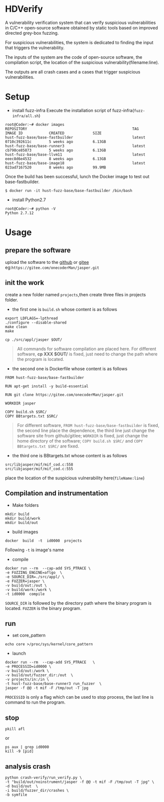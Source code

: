 # HDVerify
A vulnerability verification system that can verify suspicious vulnerabilities in C/C++ open-source software obtained by static tools based on improved directed grey-box fuzzing.

For suspicious vulnerabilities, the system is dedicated to finding the input that triggers the vulnerability.

The inputs of the system are the code of open-source software, the compilation script, the location of the suspicious vulnerability(filename:line).

The outputs are all crash cases and a cases that trigger suspicious vulnerabilities.

# Setup
* install fuzz-infra
Execute the installation script of fuzz-infra(`fuzz-infra/all.sh`)
```
root@Coder:~# docker images
REPOSITORY                                                TAG                 IMAGE ID            CREATED             SIZE
hust-fuzz-base/base-fastbuilder                           latest              0710c392611c        5 weeks ago         6.13GB
hust-fuzz-base/base-runner3                               latest              cb798ce85873        5 weeks ago         6.13GB
hust-fuzz-base/base-llvm11                                latest              eeec8d6e4532        8 weeks ago         6.13GB
hust-fuzz-base/base-image18                               latest              023ad7167520        8 weeks ago         99.9MB
```

Once the build has been successful, lunch the Docker image to test out base-fastbuilder.
```
$ docker run -it hust-fuzz-base/base-fastbuilder /bin/bash
```

* install Python2.7
```
root@Coder:~# python -V
Python 2.7.12
```


# Usage

## prepare the software
upload the software to the [github](https://github.com/) or [gitee](https://gitee.com/)<br>
eg:`https://gitee.com/onecoderMan/jasper.git`
<br>
## init the work
create a new folder named `projects`,then create three files in projects folder.

* the first one is `build.sh` whose content is as follows
```
export LDFLAGS=-lpthread
./configure --disable-shared
make clean
make

cp ./src/appl/jasper $OUT/
```

> All commands for software compilation are placed here. For different software, **cp XXX $OUT/** is fixed, just need to change the path where the program is located.

* the second one is Dockerfile whose content is as follows
```
FROM hust-fuzz-base/base-fastbuilder

RUN apt-get install -y build-essential

RUN git clone https://gitee.com/onecoderMan/jasper.git

WORKDIR jasper

COPY build.sh $SRC/
COPY BBtargets.txt $SRC/
```

> For different software, `FROM hust-fuzz-base/base-fastbuilder` is fixed, the second line place the dependence, the third line just change the software site from github/gitlee; `WORKDIR` is fixed, just change the home directory of the software; `COPY build.sh $SRC/` and `COPY BBtargets.txt $SRC/` are fixed.

* the third one is BBtargets.txt whose content is as follows
```
src/libjasper/mif/mif_cod.c:558
src/libjasper/mif/mif_cod.c:555
```

place the location of the suspicious vulnerability here(`fileName:line`)

## Compilation and instrumentation
* Make folders
```
mkdir build
mkdir build/work
mkdir build/out
```

* build images
```
docker  build  -t  id0000  projects
```
Following `-t` is image's name

* compile
```
docker run --rm  --cap-add SYS_PTRACE \
-e FUZZING_ENGINE=aflgo  \
-e SOURCE_DIR=./src/appl/ \
-e FUZZER=jasper \
-v build/out:/out \
-v build/work:/work \
-t id0000  compile
```
`SOURCE_DIR` is followed by the directory path where the binary program is located.
`FUZZER` is the binary program.

## run

* set core_pattern
```
echo core >/proc/sys/kernel/core_pattern
```

* launch
```
docker run --rm  --cap-add SYS_PTRACE   \
-e PROCESSID=id0000 \
-v build/out:/work \
-v build/out/fuzzer_dir:/out  \
-v projects/in:/in \
-t hust-fuzz-base/base-runner3 run_fuzzer  \
jasper -f @@ -t mif -F /tmp/out -T jpg
```
`PROCESSID` is only a flag which can be used to stop process, the last line is command to run the program.

## stop
```
pkill afl
```
or
```
ps aux | grep id0000
kill -9 [pid]
```

## analysis crash
```
python crash-verify/run_verify.py \
-t "build/out/noinstrument/jasper -f @@ -t mif -F /tmp/out -T jpg" \
-d build/out  \
-i build/fuzzer_dir/crashes \
-b symfile
```


